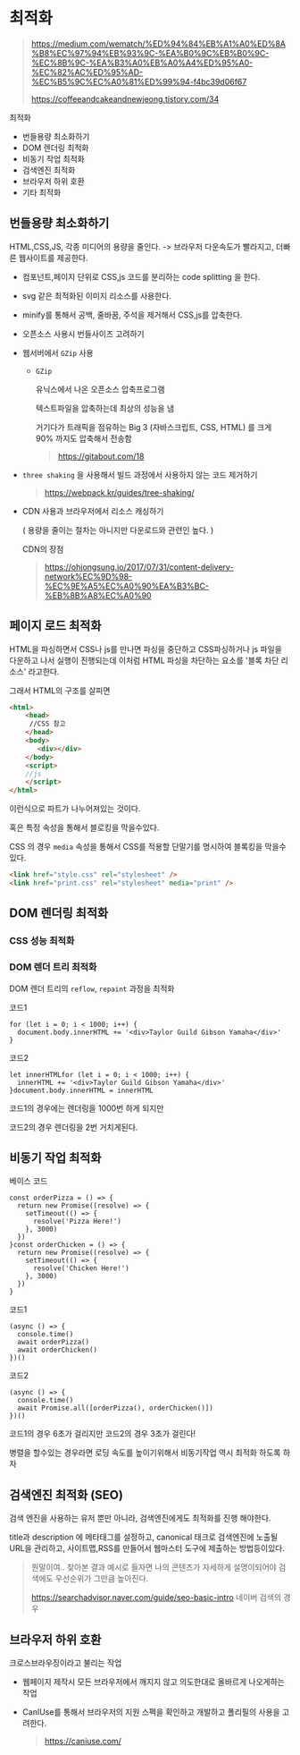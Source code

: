 # 최적화

> https://medium.com/wematch/%ED%94%84%EB%A1%A0%ED%8A%B8%EC%97%94%EB%93%9C-%EA%B0%9C%EB%B0%9C-%EC%8B%9C-%EA%B3%A0%EB%A0%A4%ED%95%A0-%EC%82%AC%ED%95%AD-%EC%B5%9C%EC%A0%81%ED%99%94-f4bc39d06f67
>
> https://coffeeandcakeandnewjeong.tistory.com/34

최적화

- 번들용량 최소화하기
- DOM 렌더링 최적화
- 비동기 작업 최적화
- 검색엔진 최적화
- 브라우저 하위 호환
- 기타 최적화



## 번들용량 최소화하기

HTML,CSS,JS, 각종 미디어의 용량을 줄인다.     -> 브라우저 다운속도가 빨라지고, 더빠른 웹사이트를 제공한다.

- 컴포넌트,페이지 단위로 CSS,js 코드를 분리하는 code splitting 을 한다.

- svg 같은 최적화된 이미지 리소스를 사용한다.

- minify를 통해서 공백, 줄바꿈, 주석을 제거해서 CSS,js를 압축한다.

- 오픈소스 사용시 번들사이즈 고려하기

- 웹서버에서 `GZip` 사용

  - `GZip`

    유닉스에서 나온 오픈소스 압축프로그램

    텍스트파일을 압축하는데 최상의 성능을 냄

    거기다가 트래픽을 점유하는 Big 3 (자바스크립트, CSS, HTML) 를 크게 90% 까지도 압축해서 전송함

    > https://gitabout.com/18

- `three shaking` 을 사용해서 빌드 과정에서 사용하지 않는 코드 제거하기

  > https://webpack.kr/guides/tree-shaking/

- CDN 사용과 브라우저에서 리소스 캐싱하기 

  ( 용량을 줄이는 절차는 아니지만 다운로드와 관련인 높다. )

  CDN의 장점

  > https://ohjongsung.io/2017/07/31/content-delivery-network%EC%9D%98-%EC%9E%A5%EC%A0%90%EA%B3%BC-%EB%8B%A8%EC%A0%90



## 페이지 로드 최적화

HTML을 파싱하면서 CSS나 js를 만나면 파싱을 중단하고 CSS파싱하거나 js 파일을 다운하고 나서 실행이 진행되는데 이처럼 HTML 파싱을 차단하는 요소를 '블록 차단 리소스' 라고한다.

그래서 HTML의 구조를 살피면

```html
<html>
    <head>
     //CSS 참고
    </head>
    <body>
       <div></div>
    </body>
    <script>
    //js
    </script>
</html>
```

이런식으로 파트가 나누어져있는 것이다.



혹은 특정 속성을 통해서 블로킹을 막을수있다.

CSS 의 경우 `media` 속성을 통해서 CSS를 적용할 단말기를 명시하여 블록킹을 막을수있다.

```html
<link href="style.css" rel="stylesheet" />
<link href="print.css" rel="stylesheet" media="print" />
```





### 





## DOM 렌더링 최적화

### CSS 성능 최적화





### DOM 렌더 트리 최적화

DOM 렌더 트리의 `reflow`, `repaint` 과정을 최적화

코드1

```
for (let i = 0; i < 1000; i++) {
  document.body.innerHTML += '<div>Taylor Guild Gibson Yamaha</div>'
}
```

코드2

```
let innerHTMLfor (let i = 0; i < 1000; i++) {
  innerHTML += '<div>Taylor Guild Gibson Yamaha</div>'
}document.body.innerHTML = innerHTML
```

코드1의 경우에는 렌더링을 1000번 하게 되지만

코드2의 경우 렌더링을 2번 거치게된다.









## 비동기 작업 최적화

베이스 코드

```
const orderPizza = () => {
  return new Promise((resolve) => {
    setTimeout(() => {
      resolve('Pizza Here!')
    }, 3000)
  })
}const orderChicken = () => {
  return new Promise((resolve) => {
    setTimeout(() => {
      resolve('Chicken Here!')
    }, 3000)
  })
}
```



코드1

```
(async () => {
  console.time()
  await orderPizza()
  await orderChicken()
})()
```

코드2

```
(async () => {
  console.time()
  await Promise.all([orderPizza(), orderChicken()])
})()
```



코드1의 경우 6초가 걸리지만 코드2의 경우 3초가 걸린다!

병렬을 할수있는 경우라면 로딩 속도를 높이기위해서 비동기작업 역시 최적화 하도록 하자 



## 검색엔진 최적화 (SEO)

검색 엔진을 사용하는 유저 뿐만 아니라, 검색엔진에게도 최적화를 진행 해야한다.

title과 description 에 메타태그를 설정하고, canonical 태크로 검색엔진에 노출될 URL을 관리하고, 사이트맵,RSS를 만들어서 웹마스터 도구에 제출하는 방법등이있다.

> 뭔말이여.. 찾아본 결과 예시로 들자면 나의 콘텐츠가 자세하게 설명이되어야 검색에도 우선순위가 그만큼 높아진다.
>
> https://searchadvisor.naver.com/guide/seo-basic-intro 네이버 검색의 경우



## 브라우저 하위 호환

크로스브라우징이라고 불리는 작업

- 웹페이지 제작시 모든 브라우저에서 깨지지 않고 의도한대로 올바르게 나오게하는 작업

- CanIUse를 통해서 브라우저의 지원 스펙을 확인하고 개발하고 폴리필의 사용을 고려한다.

  > https://caniuse.com/

